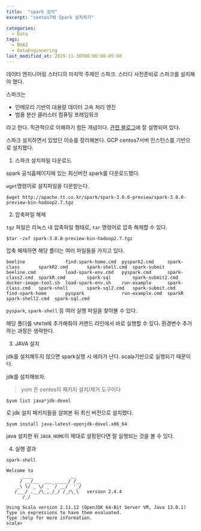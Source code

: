 ```yaml
---
title:  "spark 설치"
excerpt: "centos7에 Spark 설치하기"

categories:
  - Data
tags:
  - BOAZ
  - DataEnginnering
last_modified_at: 2019-11-30T08:06:00-05:00
---
```


데이터 엔지니어링 스터디의 마지막 주제인 스파크. 스터디 사전준비로 스파크를 설치해야 했다.

스파크는
- 인메모리 기반의 대용량 데이터 고속 처리 엔진
- 범용 분산 클러스터 컴퓨팅 프레임워크

라고 한다. 직관적으로 이해하기 힘든 개념이다. [관련 블로그](https://futurecreator.github.io/2018/08/14/apache-spark-basic/)에 잘 설명되어 있다.

스파크 설치하면서 있었던 이슈를 정리해본다. GCP centos7서버 인스턴스를 기반으로 설치했다.

1. 스파크 설치파일 다운로드

spark 공식홈페이지에 있는 최신버전 spark를 다운로드했다.

`wget`명령어로 설치파일을 다운받는다.

```shell
$wget http://apache.tt.co.kr/spark/spark-3.0.0-preview/spark-3.0.0-preview-bin-hadoop2.7.tgz
```

2. 압축파일 해제

`tgz` 파일은 리눅스 내 압축파일 형태로, `tar` 명령어로 압축 해제할 수 있다.

```shell
$tar -zxf spark-3.0.0-preview-bin-hadoop2.7.tgz 
```

압축 해제하면 해당 폴더는 여러 파일들을 가지고 있다.

```shell
beeline               find-spark-home.cmd  pyspark2.cmd     spark-class       sparkR2.cmd       spark-shell.cmd  spark-submit
beeline.cmd           load-spark-env.cmd   pyspark.cmd      spark-class2.cmd  sparkR.cmd        spark-sql        spark-submit2.cmd
docker-image-tool.sh  load-spark-env.sh    run-example      spark-class.cmd   spark-shell       spark-sql2.cmd   spark-submit.cmd
find-spark-home       pyspark              run-example.cmd  sparkR            spark-shell2.cmd  spark-sql.cmd
```
`pyspark`, `spark-shell` 등 여러 실행 파일을 찾아볼 수 있다. 

해당 폴더를 `%PATH`에 추가해줘야 커맨드 라인에서 바로 실행할 수 있다. 환경변수 추가하는 과정은 생략한다.

3. JAVA 설치

jdk를 설치해두지 않으면 spark실행 시 에러가 난다. scala기반으로 실행되기 때문이다.

jdk를 설치해보자.

> yum 은 centos의 패키지 설치/제거 도구이다

```shell
$yum list java*jdk-devel
```
로 jdk 설치 패키지들을 살펴본 뒤 최신 버전으로 설치했다.

```shell
$yum install java-latest-openjdk-devel.x86_64
```

java 설치한 뒤 `JAVA_HOME`이 제대로 설정된다면 잘 실행되는 것을 볼 수 있다.

4. 실행 결과

```shell
spark-shell
```
```
Welcome to
      ____              __
     / __/__  ___ _____/ /__
    _\ \/ _ \/ _ `/ __/  '_/
   /___/ .__/\_,_/_/ /_/\_\   version 2.4.4
      /_/
         
Using Scala version 2.11.12 (OpenJDK 64-Bit Server VM, Java 13.0.1)
Type in expressions to have them evaluated.
Type :help for more information.
scala> 
```